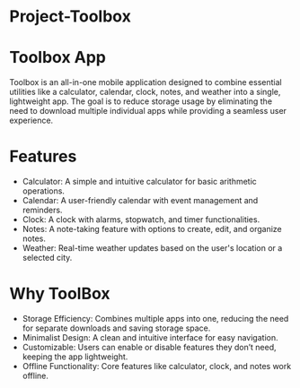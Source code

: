 # Project-Toolbox
# Toolbox App
Toolbox is an all-in-one mobile application designed to combine essential utilities like a calculator, calendar, clock, notes, and weather into a single, lightweight app. The goal is to reduce storage usage by eliminating the need to download multiple individual apps while providing a seamless user experience.
# Features
- Calculator: A simple and intuitive calculator for basic arithmetic operations.
- Calendar: A user-friendly calendar with event management and reminders.
- Clock: A clock with alarms, stopwatch, and timer functionalities.
- Notes: A note-taking feature with options to create, edit, and organize notes.
- Weather: Real-time weather updates based on the user's location or a selected city.
# Why ToolBox
* Storage Efficiency: Combines multiple apps into one, reducing the need for separate downloads and saving storage space.
* Minimalist Design: A clean and intuitive interface for easy navigation.
* Customizable: Users can enable or disable features they don’t need, keeping the app lightweight.
* Offline Functionality: Core features like calculator, clock, and notes work offline.
